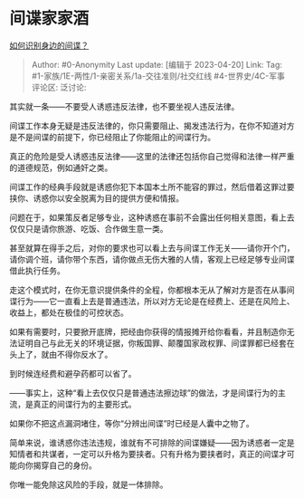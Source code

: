 # 间谍家家酒
[如何识别身边的间谍？](https://www.zhihu.com/question/58494056/answer/2991907192)

> Author: #0-Anonymity
> Last update: [编辑于 2023-04-20]
> Link:
> Tag: #1-家族/1E-两性/1-亲密关系/1a-交往准则/社交红线 #4-世界史/4C-军事
> 评论区:
> 泛讨论:

其实就一条——不要受人诱惑违反法律，也不要坐视人违反法律。

间谍工作本身无疑是违反法律的，你只需要阻止、揭发违法行为，在你不知道对方是不是间谍的前提下，你已经阻止了你能阻止的间谍行为。

真正的危险是受人诱惑违反法律——这里的法律还包括你自己觉得和法律一样严重的道德规范，例如通奸之类。

间谍工作的经典手段就是诱惑你犯下本国本土所不能容的罪过，然后借着这罪过要挟你、诱惑你以安全脱离为目的提供方便和情报。

问题在于，如果策反者足够专业，这种诱惑在事前不会露出任何相关意图，看上去仅仅只是请你旅游、吃饭、合作做生意一类。

甚至就算在得手之后，对你的要求也可以看上去与间谍工作无关——请你开个门，请你调个班，请你带个东西，请你做点无伤大雅的人情，客观上已经足够专业间谍借此执行任务。

走这个模式时，在你无意识提供条件的全程，你都根本无从了解对方是否在从事间谍行为——它一直看上去是普通违法，所以对方无论是在经费上、还是在风险上、收益上，都处在极佳的可控状态。

如果有需要时，只要掀开底牌，把经由你获得的情报摊开给你看看，并且制造你无法证明自己与此无关的环境证据，你叛国罪、颠覆国家政权罪、间谍罪都已经套在头上了，就由不得你反水了。

到时候连经费和避孕药都可以省了。

——事实上，这种“看上去仅仅只是普通违法擦边球”的做法，才是间谍行为的主流，是真正的间谍行为的主要形式。

如果你不把这点漏洞堵住，等你“分辨出间谍”时已经是人囊中之物了。

简单来说，谁诱惑你违法违规，谁就有不可排除的间谍嫌疑——因为诱惑者一定是知情者和共谋者，一定可以升格为要挟者。只有升格为要挟者时，真正的间谍才可能向你揭穿自己的身份。

你唯一能免除这风险的手段，就是一体排除。
